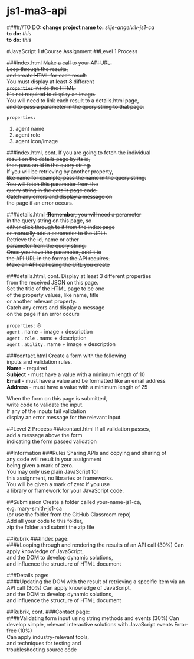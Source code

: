 # js1-ma3-api

####//TO DO:
**change project name to:** _silje-angelvik-js1-ca_  
**to do:** _this_  
**to do:** _this_  

#JavaScript 1
#Course Assignment
##Level 1 Process

###index.html
~~Make a call to your API URL.~~   
~~Loop through the results,~~  
~~and create HTML for each result.~~  
~~You must display at least **3** different~~  
~~`properties` inside the HTML.~~     
~~It's not required to display an image.~~  
~~You will need to link each result to a details.html page,~~   
~~and to pass a parameter in the query string to that page.~~

`properties:`  
1. agent name  
2. agent role  
3. agent icon/image  

###index.html, cont.
~~If you are going to fetch the individual   
result on the details page by its id,   
then pass an id in the query string.~~  
~~If you will be retrieving by another property,     
like name for example, pass the name in the query string.  
You will fetch this parameter from the   
query string in the details page code.~~  
~~Catch any errors and display a message on  
the page if an error occurs.~~

###details.html
~~(**Remember**, you will need a parameter   
in the query string on this page, so   
either click through to it from the index page   
or manually add a parameter to the URL).  
Retrieve the id, name or other   
parameter from the query string.  
Once you have the parameter, add it to   
the API URL in the format the API requires.  
Make an API call using the URL you create~~

###details.html, cont.
Display at least 3 different properties   
from the received JSON on this page.  
Set the title of the HTML page to be one   
of the property values, like name, title   
or another relevant property.  
Catch any errors and display a message   
on the page if an error occurs  

`properties:` **8**  
`agent` .               name + image + description  
`agent` . `role`    .   name + description  
`agent` . `ability` .   name + image + description  



###contact.html
Create a form with the following   
inputs and validation rules.  
**Name** - required    
**Subject** - must have a value with a minimum length of 10  
**Email** - must have a value and be formatted like an email address  
**Address** - must have a value with a minimum length of 25  

When the form on this page is submitted,   
write code to validate the input.   
If any of the inputs fail validation   
display an error message for the relevant input.  


##Level 2 Process
###contact.html
If all validation passes,   
add a message above the form   
indicating the form passed validation  

##Information
###Rules
Sharing APIs and copying and sharing of   
any code will result in your assignment   
being given a mark of zero.  
You may only use plain JavaScript for   
this assignment, no libraries or frameworks.   
You will be given a mark of zero if you use   
a library or framework for your JavaScript code.  

##Submission
Create a folder called your-name-js1-ca,  
e.g. mary-smith-js1-ca   
(or use the folder from the GitHub Classroom repo)  
Add all your code to this folder,   
zip the folder and submit the zip file  

##Rubrik
###Index page:    
####Looping through and rendering the results of an API call (30%)
Can apply knowledge of JavaScript,     
and the DOM to develop dynamic solutions,  
and influence the structure of HTML document

###Details page:    
####Updating the DOM with the result of retrieving a specific item via an API call (30%)
Can apply knowledge of JavaScript,   
and the DOM to develop dynamic solutions,   
and influence the structure of HTML document


##Rubrik, cont.
###Contact page:    
####Validating form input using string methods and events (30%)
Can develop simple, 
relevant interactive solutions 
with JavaScript events
Error-free (10%)  
Can apply industry-relevant tools,  
and techniques for testing and    
troubleshooting source code




